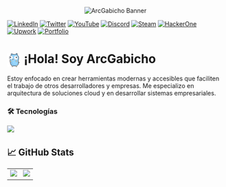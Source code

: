 <p align="center">
  <img src="assets/portada.gif" alt="ArcGabicho Banner"/>
</p>

[![LinkedIn](https://img.shields.io/badge/LinkedIn-0A66C2?style=for-the-badge&logo=linkedin&logoColor=white)](https://www.linkedin.com/in/gabriel-polack-castillo/)
[![Twitter](https://img.shields.io/badge/Twitter-000000?style=for-the-badge&logo=x&logoColor=white)](https://x.com/Gabicho_05)
[![YouTube](https://img.shields.io/badge/YouTube-FF0000?style=for-the-badge&logo=youtube&logoColor=white)](https://www.youtube.com/@Gabicho_05)
[![Discord](https://img.shields.io/badge/Discord-5865F2?style=for-the-badge&logo=discord&logoColor=white)](https://discord.com/users/1252432380531310727)
[![Steam](https://img.shields.io/badge/Steam-171A21?style=for-the-badge&logo=steam&logoColor=white)](https://steamcommunity.com/id/gabogabito05/)
[![HackerOne](https://img.shields.io/badge/HackerOne-494649?style=for-the-badge&logo=hackerone&logoColor=white)](https://hackerone.com/)
[![Upwork](https://img.shields.io/badge/Upwork-3CB371?style=for-the-badge&logo=upwork&logoColor=white)](https://www.upwork.com/freelancers/~0180bc0ba4ba024471)
[![Portfolio](https://img.shields.io/badge/Portafolio-222?style=for-the-badge&logo=firefox-browser&logoColor=white)](https://www.gabicho.dev/)


# <img src="assets/go-dance.gif" alt="Go Dance" height="32" style="vertical-align:middle;"/> ¡Hola! Soy ArcGabicho 

Estoy enfocado en crear herramientas modernas y accesibles que faciliten el trabajo de otros desarrolladores y empresas. Me especializo en arquitectura de soluciones cloud y en desarrollar sistemas empresariales.
      
### 🛠️ Tecnologías

<div align="left">
  <img src="https://skillicons.dev/icons?i=nextjs,firebase,astro,react,ts,tailwindcss,go,ruby,rails,python,fastapi,cpp,cmake,docker,git,cloudflare" />
</div>

## 📈 GitHub Stats

<table width="100%">
  <tr>
    <td width="50%" align="center">
      <img src="https://github-readme-stats.vercel.app/api?username=ArcGabicho&show_icons=true&theme=algolia" width="350"/>
    </td>
    <td width="50%" align="center">
      <img src="https://github-readme-stats.vercel.app/api/top-langs/?username=ArcGabicho&layout=compact&theme=algolia" width="350"/>
    </td>
  </tr>
</table>
